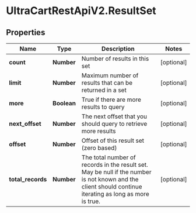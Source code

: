 # UltraCartRestApiV2.ResultSet

## Properties
Name | Type | Description | Notes
------------ | ------------- | ------------- | -------------
**count** | **Number** | Number of results in this set | [optional] 
**limit** | **Number** | Maximum number of results that can be returned in a set | [optional] 
**more** | **Boolean** | True if there are more results to query | [optional] 
**next_offset** | **Number** | The next offset that you should query to retrieve more results | [optional] 
**offset** | **Number** | Offset of this result set (zero based) | [optional] 
**total_records** | **Number** | The total number of records in the result set.  May be null if the number is not known and the client should continue iterating as long as more is true. | [optional] 


